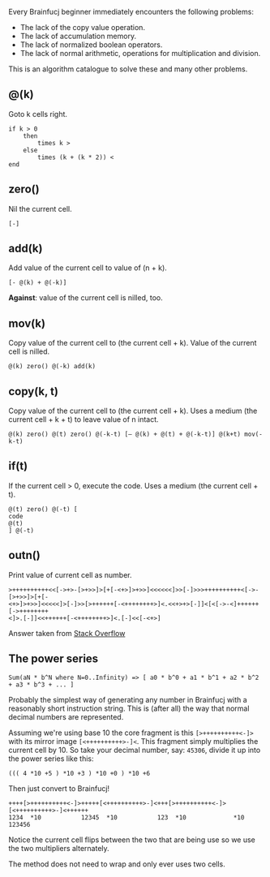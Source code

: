 Every Brainfucj beginner immediately encounters the following problems: 

- The lack of the copy value operation. 
- The lack of accumulation memory. 
- The lack of normalized boolean operators. 
- The lack of normal arithmetic, operations for multiplication and division. 

This is an algorithm catalogue to solve these and many other problems. 

## @(k)

Goto k cells right. 

```
if k > 0
    then
        times k >
    else
        times (k + (k * 2)) <
end
```

## zero()

Nil the current cell. 

```
[-]
```

## add(k)

Add value of the current cell to value of (n + k). 

```
[- @(k) + @(-k)]
```

**Against**: value of the current cell is nilled, too. 

## mov(k)

Copy value of the current cell to (the current cell + k). Value of the current cell is nilled. 

```
@(k) zero() @(-k) add(k)
```

## copy(k, t)

Copy value of the current cell to (the current cell + k). Uses a medium (the current cell + k + t) to leave value of n intact. 

```
@(k) zero() @(t) zero() @(-k-t) [— @(k) + @(t) + @(-k-t)] @(k+t) mov(-k-t)
```

## if(t)

If the current cell > 0, execute the code. Uses a medium (the current cell + t). 

```
@(t) zero() @(-t) [
code
@(t)
] @(-t)
```

## outn()

Print value of current cell as number. 

```
>++++++++++<<[->+>-[>+>>]>[+[-<+>]>+>>]<<<<<<]>>[-]>>>++++++++++<[->-[>+>>]>[+[-
<+>]>+>>]<<<<<]>[-]>>[>++++++[-<++++++++>]<.<<+>+>[-]]<[<[->-<]++++++[->++++++++
<]>.[-]]<<++++++[-<++++++++>]<.[-]<<[-<+>]
```

Answer taken from [Stack Overflow](http://stackoverflow.com/questions/12569444)

## The power series

```
Sum(aN * b^N where N=0..Infinity) => [ a0 * b^0 + a1 * b^1 + a2 * b^2 + a3 * b^3 + ... ]
```

Probably the simplest way of generating any number in Brainfucj with a reasonably short instruction string. This is (after all) the way that normal decimal numbers are represented.

Assuming we're using base 10 the core fragment is this `[>++++++++++<-]>` with its mirror image `[<++++++++++>-]<`. This fragment simply multiplies the current cell by 10. So take your decimal number, say: `45306`, divide it up into the power series like this:

```
((( 4 *10 +5 ) *10 +3 ) *10 +0 ) *10 +6
```

Then just convert to Brainfucj!

```
++++[>++++++++++<-]>+++++[<++++++++++>-]<+++[>++++++++++<-]>[<++++++++++>-]<++++++
1234  *10           12345  *10           123  *10             *10           123456
```

Notice the current cell flips between the two that are being use so we use the two multipliers alternately.

The method does not need to wrap and only ever uses two cells. 
